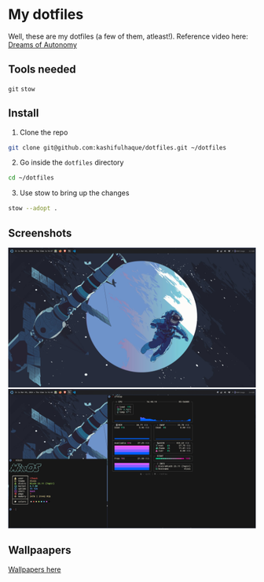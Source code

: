 # My dotfiles

Well, these are my dotfiles (a few of them, atleast!). Reference video here: [Dreams of Autonomy](https://youtu.be/y6XCebnB9gs)

## Tools needed
`git` `stow`

## Install
1. Clone the repo
```sh
git clone git@github.com:kashifulhaque/dotfiles.git ~/dotfiles
```
2. Go inside the `dotfiles` directory
```sh
cd ~/dotfiles
```
3. Use stow to bring up the changes
```sh
stow --adopt .
```

## Screenshots
<img src="./screen-1.png" />
<img src="./screen-2.png" />

## Wallpaapers
[Wallpapers here](./Pictures/Wallpapers)
